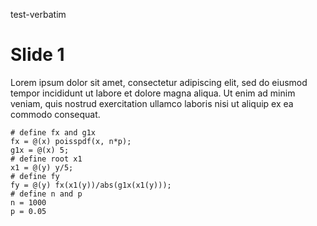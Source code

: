 test-verbatim

# Slide 1

Lorem ipsum dolor sit amet, consectetur adipiscing elit, sed do eiusmod tempor
incididunt ut labore et dolore magna aliqua. Ut enim ad minim veniam, quis
nostrud exercitation ullamco laboris nisi ut aliquip ex ea commodo consequat.

```verbatim
# define fx and g1x
fx = @(x) poisspdf(x, n*p);
g1x = @(x) 5;
# define root x1
x1 = @(y) y/5;
# define fy
fy = @(y) fx(x1(y))/abs(g1x(x1(y)));
# define n and p
n = 1000
p = 0.05
```


